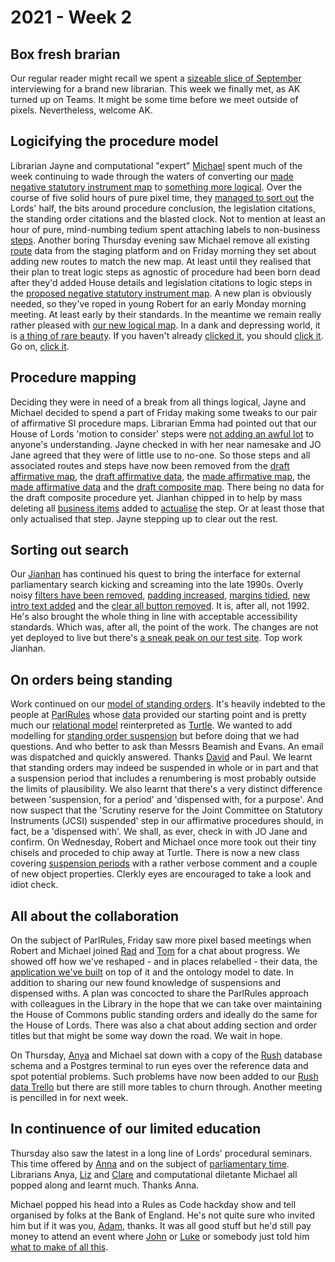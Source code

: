 # 2021 - Week 2

## Box fresh brarian

Our regular reader might recall we spent a [sizeable slice of September](https://ukparliament.github.io/ontologies/meta/weeknotes/2020/39/#expanding-the-family) interviewing for a brand new librarian. This week we finally met, as AK turned up on Teams. It might be some time before we meet outside of pixels. Nevertheless, welcome AK.

## Logicifying the procedure model

Librarian Jayne and computational "expert" [Michael](https://twitter.com/fantasticlife) spent much of the week continuing to wade through the waters of converting our [made negative statutory instrument map](https://ukparliament.github.io/ontologies/procedure/flowcharts/sis/made-negative.pdf) to [something more logical](https://ukparliament.github.io/ontologies/procedure/flowcharts/sis/logic-gates/made-negative.pdf). Over the course of five solid hours of pure pixel time, they [managed to sort out](https://trello.com/c/XodNqLKV/15-remap-made-negative) the Lords' half, the bits around procedure conclusion, the legislation citations, the standing order citations and the blasted clock. Not to mention at least an hour of pure, mind-numbing tedium spent attaching labels to non-business [steps](https://ukparliament.github.io/ontologies/procedure/procedure-ontology.html#d4e175). Another boring Thursday evening saw Michael remove all existing [route](https://ukparliament.github.io/ontologies/procedure/procedure-ontology.html#d4e164) data from the staging platform and on Friday morning they set about adding new routes to match the new map. At least until they realised that their plan to treat logic steps as agnostic of procedure had been born dead after they'd added House details and legislation citations to logic steps in the [proposed negative statutory instrument map](https://github.com/ukparliament/ontologies/blob/master/procedure/flowcharts/proposed-negative-sis/logic-gates/proposed-negative-sis.pdf). A new plan is obviously needed, so they've roped in young Robert for an early Monday morning meeting. At least early by their standards. In the meantime we remain really rather pleased with [our new logical map](https://ukparliament.github.io/ontologies/procedure/flowcharts/sis/logic-gates/made-negative.pdf). In a dank and depressing world, it is [a thing of rare beauty](https://ukparliament.github.io/ontologies/procedure/flowcharts/sis/logic-gates/made-negative.pdf). If you haven't already [clicked it](https://ukparliament.github.io/ontologies/procedure/flowcharts/sis/logic-gates/made-negative.pdf), you should [click it](https://ukparliament.github.io/ontologies/procedure/flowcharts/sis/logic-gates/made-negative.pdf). Go on, [click it](https://ukparliament.github.io/ontologies/procedure/flowcharts/sis/logic-gates/made-negative.pdf).

## Procedure mapping

Deciding they were in need of a break from all things logical, Jayne and Michael decided to spend a part of Friday making some tweaks to our pair of affirmative SI procedure maps. Librarian Emma had pointed out that our House of Lords 'motion to consider' steps were [not adding an awful lot](https://trello.com/c/z44oKJUf/302-jo-jane-lords-motion-to-consider) to anyone's understanding. Jayne checked in with her near namesake and JO Jane agreed that they were of little use to no-one. So those steps and all associated routes and steps have now been removed from the [draft affirmative map](https://ukparliament.github.io/ontologies/procedure/flowcharts/sis/draft-affirmative.pdf), the [draft affirmative data](https://procedures.azurewebsites.net/Procedures/3/graph), the [made affirmative map](https://ukparliament.github.io/ontologies/procedure/flowcharts/sis/made-affirmative.pdf), the [made affirmative data](https://procedures.azurewebsites.net/Procedures/1/graph) and the [draft composite map](https://ukparliament.github.io/ontologies/procedure/flowcharts/sis/draft-composite.pdf). There being no data for the draft composite procedure yet. Jianhan chipped in to help by mass deleting all [business items](https://ukparliament.github.io/ontologies/procedure/procedure-ontology.html#d4e211) added to [actualise](https://ukparliament.github.io/ontologies/procedure/procedure-ontology.html#d4e344) the step. Or at least those that only actualised that step. Jayne stepping up to clear out the rest.

## Sorting out search

Our [Jianhan](https://twitter.com/jianhanzhu) has continued his quest to bring the interface for external parliamentary search kicking and screaming into the late 1990s. Overly noisy [filters have been removed](https://trello.com/c/Vh1g4KMN/337-remove-the-hide-all-search-filters-link-on-search-materials), [padding increased](https://trello.com/c/puyyBcqG/336-increase-padding-on-titles), [margins tidied](https://trello.com/c/xbjwaIS6/342-search-materials-margins-are-wonky-on-search-results), [new intro text added](https://trello.com/c/YLQkjN7Y/335-intro-text-for-search-material) and the [clear all button removed](https://trello.com/c/HQfLslLi/338-remove-clear-all-button-from-search-materials). It is, after all, not 1992. He's also brought the whole thing in line with acceptable accessibility standards. Which was, after all, the point of the work. The changes are not yet deployed to live but there's [a sneak peak on our test site](https://search-material-test.azurewebsites.net/). Top work Jianhan.

## On orders being standing

Work continued on our [model of standing orders](https://ukparliament.github.io/ontologies/standing-order/standing-order-ontology.html). It's heavily indebted to the people at [ParlRules](https://parlrulesdata.org/) whose [data](https://parlrulesdata.org/download.html) provided our starting point and is pretty much our [relational model](https://standing-orders.herokuapp.com/meta/schema) reinterpreted as [Turtle](https://ukparliament.github.io/ontologies/standing-order/standing-order-ontology.ttl). We wanted to add modelling for [standing order suspension](https://trello.com/c/B7mJwL3l/331-standing-order-suspension) but before doing that we had questions. And who better to ask than Messrs Beamish and Evans. An email was dispatched and quickly answered. Thanks [David](https://twitter.com/clerkly) and Paul. We learnt that standing orders may indeed be suspended in whole or in part and that a suspension period that includes a renumbering is most probably outside the limits of plausibility. We also learnt that there's a very distinct difference between 'suspension, for a period' and 'dispensed with, for a purpose'. And now suspect that the 'Scrutiny reserve for the Joint Committee on Statutory Instruments (JCSI) suspended' step in our affirmative procedures should, in fact, be a 'dispensed with'. We shall, as ever, check in with JO Jane and confirm. On Wednesday, Robert and Michael once more took out their tiny chisels and proceded to chip away at Turtle. There is now a new class covering [suspension periods](https://ukparliament.github.io/ontologies/standing-order/standing-order-ontology.html#d4e174) with a rather verbose comment and a couple of new object properties. Clerkly eyes are encouraged to take a look and idiot check.

## All about the collaboration

On the subject of ParlRules, Friday saw more pixel based meetings when Robert and Michael joined [Rad](https://radoslawzubek.com/) and [Tom](https://twitter.com/tomgfleming) for a chat about progress. We showed off how we've reshaped - and in places relabelled - their data, the [application we've built](https://standing-orders.herokuapp.com/) on top of it and the ontology model to date. In addition to sharing our new found knowledge of suspensions and dispensed withs. A plan was concocted to share the ParlRules approach with colleagues in the Library in the hope that we can take over maintaining the House of Commons public standing orders and ideally do the same for the House of Lords. There was also a chat about adding section and order titles but that might be some way down the road. We wait in hope.

On Thursday, [Anya](https://twitter.com/bitten_) and Michael sat down with a copy of the [Rush](https://membersafter1832.historyofparliamentonline.org/) database schema and a Postgres terminal to run eyes over the reference data and spot potential problems. Such problems have now been added to our [Rush data Trello](https://trello.com/b/4JA1hW6I/rush-data-2020) but there are still more tables to churn through. Another meeting is pencilled in for next week.

## In continuence of our limited education

Thursday also saw the latest in a long line of Lords' procedural seminars. This time offered by [Anna](https://twitter.com/LoogaGirl) and on the subject of [parliamentary time](https://ukparliament.github.io/ontologies/time-period/time-period-ontology.html). Librarians Anya, [Liz](https://twitter.com/greensideknits) and [Clare](https://twitter.com/tinysprite) and computational diletante Michael all popped along and learnt much. Thanks Anna.

Michael popped his head into a Rules as Code hackday show and tell organised by folks at the Bank of England. He's not quite sure who invited him but if it was you, [Adam](https://twitter.com/AdamWyner), thanks. It was all good stuff but he'd still pay money to attend an event where [John](https://twitter.com/johnlsheridan) or [Luke](https://twitter.com/Lenorbury) or somebody just told him [what to make of all this](https://twitter.com/johnlsheridan/status/1349760983984701441).



